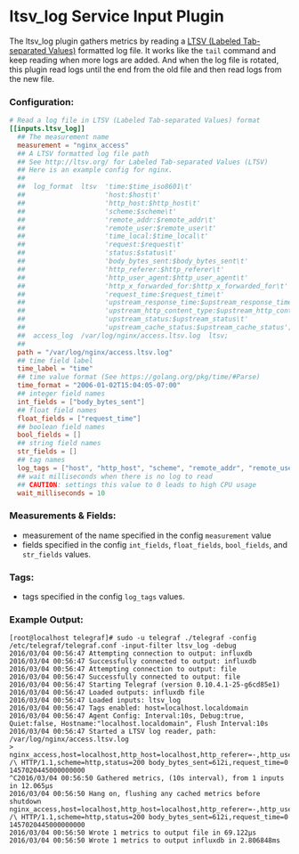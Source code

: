 # ltsv_log Service Input Plugin

The ltsv_log plugin gathers metrics by reading a [LTSV (Labeled Tab-separated Values)](http://ltsv.org/) formatted log file.
It works like the `tail` command and keep reading when more logs are added.
And when the log file is rotated, this plugin read logs until the end from the old file and then read logs from the new file.

### Configuration:

```toml
# Read a log file in LTSV (Labeled Tab-separated Values) format
[[inputs.ltsv_log]]
  ## The measurement name
  measurement = "nginx_access"
  ## A LTSV formatted log file path
  ## See http://ltsv.org/ for Labeled Tab-separated Values (LTSV)
  ## Here is an example config for nginx.
  ##
  ##  log_format  ltsv  'time:$time_iso8601\t'
  ##                    'host:$host\t'
  ##                    'http_host:$http_host\t'
  ##                    'scheme:$scheme\t'
  ##                    'remote_addr:$remote_addr\t'
  ##                    'remote_user:$remote_user\t'
  ##                    'time_local:$time_local\t'
  ##                    'request:$request\t'
  ##                    'status:$status\t'
  ##                    'body_bytes_sent:$body_bytes_sent\t'
  ##                    'http_referer:$http_referer\t'
  ##                    'http_user_agent:$http_user_agent\t'
  ##                    'http_x_forwarded_for:$http_x_forwarded_for\t'
  ##                    'request_time:$request_time\t'
  ##                    'upstream_response_time:$upstream_response_time\t'
  ##                    'upstream_http_content_type:$upstream_http_content_type\t'
  ##                    'upstream_status:$upstream_status\t'
  ##                    'upstream_cache_status:$upstream_cache_status';
  ##  access_log  /var/log/nginx/access.ltsv.log  ltsv;
  ##
  path = "/var/log/nginx/access.ltsv.log"
  ## time field label
  time_label = "time"
  ## time value format (See https://golang.org/pkg/time/#Parse)
  time_format = "2006-01-02T15:04:05-07:00"
  ## integer field names
  int_fields = ["body_bytes_sent"]
  ## float field names
  float_fields = ["request_time"]
  ## boolean field names
  bool_fields = []
  ## string field names
  str_fields = []
  ## tag names
  log_tags = ["host", "http_host", "scheme", "remote_addr", "remote_user", "request", "status", "http_referer", "http_user_agent"]
  ## wait milliseconds when there is no log to read
  ## CAUTION: settings this value to 0 leads to high CPU usage
  wait_milliseconds = 10
```

### Measurements & Fields:

- measurement of the name specified in the config `measurement` value
- fields specified in the config `int_fields`, `float_fields`, `bool_fields`, and `str_fields` values.

### Tags:

- tags specified in the config `log_tags` values.

### Example Output:

```
[root@localhost telegraf]# sudo -u telegraf ./telegraf -config /etc/telegraf/telegraf.conf -input-filter ltsv_log -debug
2016/03/04 00:56:47 Attempting connection to output: influxdb
2016/03/04 00:56:47 Successfully connected to output: influxdb
2016/03/04 00:56:47 Attempting connection to output: file
2016/03/04 00:56:47 Successfully connected to output: file
2016/03/04 00:56:47 Starting Telegraf (version 0.10.4.1-25-g6cd85e1)
2016/03/04 00:56:47 Loaded outputs: influxdb file
2016/03/04 00:56:47 Loaded inputs: ltsv_log
2016/03/04 00:56:47 Tags enabled: host=localhost.localdomain
2016/03/04 00:56:47 Agent Config: Interval:10s, Debug:true, Quiet:false, Hostname:"localhost.localdomain", Flush Interval:10s
2016/03/04 00:56:47 Started a LTSV log reader, path: /var/log/nginx/access.ltsv.log
> nginx_access,host=localhost,http_host=localhost,http_referer=-,http_user_agent=curl/7.29.0,remote_addr=127.0.0.1,remote_user=-,request=GET\ /\ HTTP/1.1,scheme=http,status=200 body_bytes_sent=612i,request_time=0 1457020445000000000
^C2016/03/04 00:56:50 Gathered metrics, (10s interval), from 1 inputs in 12.065µs
2016/03/04 00:56:50 Hang on, flushing any cached metrics before shutdown
nginx_access,host=localhost,http_host=localhost,http_referer=-,http_user_agent=curl/7.29.0,remote_addr=127.0.0.1,remote_user=-,request=GET\ /\ HTTP/1.1,scheme=http,status=200 body_bytes_sent=612i,request_time=0 1457020445000000000
2016/03/04 00:56:50 Wrote 1 metrics to output file in 69.122µs
2016/03/04 00:56:50 Wrote 1 metrics to output influxdb in 2.806848ms
```
